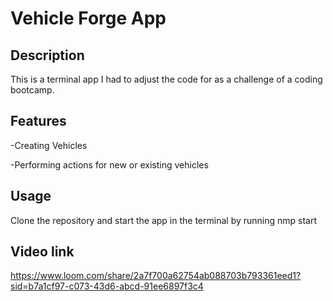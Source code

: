 # Vehicle Forge App

## Description

This is a terminal app I had to adjust the code for as a challenge of a coding bootcamp.

## Features

-Creating Vehicles 

-Performing actions for new or existing vehicles

## Usage

Clone the repository and start the app in the terminal by running nmp start

## Video link 

https://www.loom.com/share/2a7f700a62754ab088703b793361eed1?sid=b7a1cf97-c073-43d6-abcd-91ee6897f3c4

